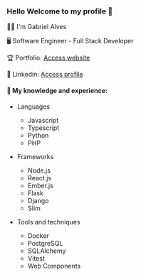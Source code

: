 ### Hello Welcome to my profile 👋

👨‍🦱 I'm Gabriel Alves

🖥️ Software Engineer - Full Stack Developer

🏆 Portfolio: [Access website](https://paulgabr.github.io/portifolio/)

🔗 Linkedin: [Access profile](https://www.linkedin.com/in/paulgab/)

#### 🧠 My knowledge and experience:
- Languages
  - Javascript
  - Typescript
  - Python
  - PHP

- Frameworks
  - Node.js
  - React.js
  - Ember.js
  - Flask
  - Django
  - Slim

- Tools and techniques
  - Docker
  - PostgreSQL
  - SQLAlchemy
  - Vitest
  - Web Components
